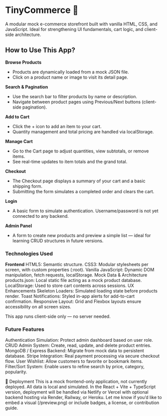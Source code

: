 # TinyCommerce 🛒
A modular mock e-commerce storefront built with vanilla HTML, CSS, and JavaScript. Ideal for strengthening UI fundamentals, cart logic, and client-side architecture.

## How to Use This App?

**Browse Products**
- Products are dynamically loaded from a mock JSON file.
- Click on a product name or image to visit its detail page.
  
**Search & Pagination**
- Use the search bar to filter products by name or description.
- Navigate between product pages using Previous/Next buttons (client-side pagination).
  
**Add to Cart**
- Click the + icon to add an item to your cart.
- Quantity management and total pricing are handled via localStorage.
  
**Manage Cart**
- Go to the Cart page to adjust quantities, view subtotals, or remove items.
- See real-time updates to item totals and the grand total.
  
**Checkout**
- The Checkout page displays a summary of your cart and a basic shipping form.
- Submitting the form simulates a completed order and clears the cart.
  
**Login**
- A basic form to simulate authentication. Username/password is not yet connected to any backend.
  
**Admin Panel**
- A form to create new products and preview a simple list — ideal for learning CRUD structures in future versions.

### Technologies Used
**Frontend**
HTML5: Semantic structure.
CSS3: Modular stylesheets per screen, with custom properties (:root).
Vanilla JavaScript: Dynamic DOM manipulation, fetch requests, localStorage.
Mock Data & Architecture
products.json: Local static file acting as a mock product database.
LocalStorage: Used to store cart contents across sessions.
UX Enhancements
Skeleton Loaders: Simulated loading state before products render.
Toast Notifications: Styled in-app alerts for add-to-cart confirmation.
Responsive Layout: Grid and Flexbox layouts ensure accessibility on all screen sizes.

This app runs client-side only — no server needed.

### Future Features
Authentication Simulation: Protect admin dashboard based on user role.
CRUD Admin System: Create, read, update, and delete product entries.
MongoDB / Express Backend: Migrate from mock data to persistent database.
Stripe Integration: Real payment processing via secure checkout flow.
User Wishlist: Allow customers to favorite or bookmark items.
Filter/Sort System: Enable users to refine search by price, category, popularity.

🚫 Deployment
This is a mock frontend-only application, not currently deployed. All data is local and simulated.
In the React + Vite + TypeScript version, deployment will be handled via Netlify or Vercel with optional backend hosting via Render, Railway, or Heroku.
Let me know if you’d like to embed a visual (/preview.png) or include badges, a license, or contribution guide.
